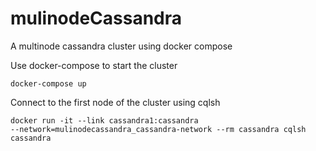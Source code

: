# mulinodeCassandra
A multinode cassandra cluster using docker compose

Use docker-compose to start the cluster

<code>docker-compose up</code>

Connect to the first node of the cluster using cqlsh

<code>docker run -it --link cassandra1:cassandra --network=mulinodecassandra_cassandra-network --rm cassandra cqlsh cassandra</code>
